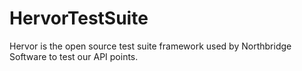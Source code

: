 # HervorTestSuite
Hervor is the open source test suite framework used by Northbridge Software to test our API points.
